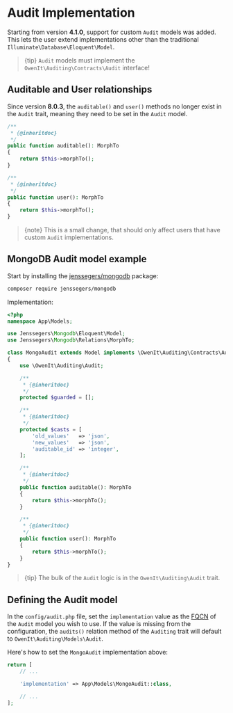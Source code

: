 # Audit Implementation
Starting from version **4.1.0**, support for custom `Audit` models was added.
This lets the user extend implementations other than the traditional `Illuminate\Database\Eloquent\Model`.

> {tip} `Audit` models must implement the `OwenIt\Auditing\Contracts\Audit` interface!

## Auditable and User relationships
Since version **8.0.3**, the `auditable()` and `user()` methods no longer exist in the `Audit` trait, meaning they need to be set in the `Audit` model.

```php
/**
 * {@inheritdoc}
 */
public function auditable(): MorphTo
{
    return $this->morphTo();
}

/**
 * {@inheritdoc}
 */
public function user(): MorphTo
{
    return $this->morphTo();
}
```

> {note} This is a small change, that should only affect users that have custom `Audit` implementations.

## MongoDB Audit model example
Start by installing the [jenssegers/mongodb](https://github.com/jenssegers/laravel-mongodb) package:
```sh
composer require jenssegers/mongodb
```

Implementation:

```php
<?php
namespace App\Models;

use Jenssegers\Mongodb\Eloquent\Model;
use Jenssegers\Mongodb\Relations\MorphTo;

class MongoAudit extends Model implements \OwenIt\Auditing\Contracts\Audit
{
    use \OwenIt\Auditing\Audit;

    /**
     * {@inheritdoc}
     */
    protected $guarded = [];

    /**
     * {@inheritdoc}
     */
    protected $casts = [
        'old_values'   => 'json',
        'new_values'   => 'json',
        'auditable_id' => 'integer',
    ];

    /**
     * {@inheritdoc}
     */
    public function auditable(): MorphTo
    {
        return $this->morphTo();
    }

    /**
     * {@inheritdoc}
     */
    public function user(): MorphTo
    {
        return $this->morphTo();
    }
}
```

> {tip} The bulk of the `Audit` logic is in the `OwenIt\Auditing\Audit` trait.

## Defining the Audit model

In the `config/audit.php` file, set the `implementation` value as the [FQCN](http://php.net/manual/en/language.namespaces.rules.php) of the `Audit` model you wish to use.
If the value is missing from the configuration, the `audits()` relation method of the `Auditing` trait will default to `OwenIt\Auditing\Models\Audit`.

Here's how to set the `MongoAudit` implementation above:
```php
return [
    // ...

    'implementation' => App\Models\MongoAudit::class,

    // ...
];
```

